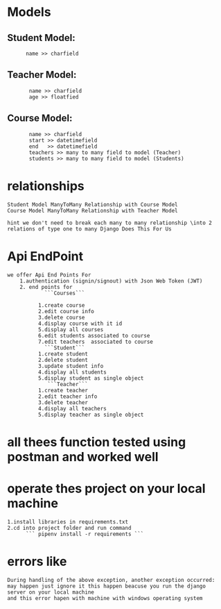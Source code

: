 # Models 
   ## Student Model:
          name >> charfield
   ## Teacher Model:
           name >> charfield
           age >> floatfied
   ## Course Model:
           name >> charfield
           start >> datetimefield
           end   >> datetimefield
           teachers >> many to many field to model (Teacher)
           students >> many to many field to model (Students)
# relationships 
    Student Model ManyToMany Relationship with Course Model 
    Course Model ManyToMany Relationship with Teacher Model
```
hint we don't need to break each many to many relationship \into 2 relations of type one to many Django Does This For Us
```
# Api EndPoint
    we offer Api End Points For 
        1.authentication (signin/signout) with Json Web Token (JWT)
        2. end points for 
                ```Courses```
         
              1.create course 
              2.edit course info
              3.delete course 
              4.display course with it id 
              5.display all courses
              6.edit students associated to course
              7.edit teachers  associated to course
                ```Student```
              1.create student
              2.delete student
              3.update student info 
              4.display all students 
              5.display student as single object
                 ```Teacher```
              1.create teacher 
              2.edit teacher info 
              3.delete teacher
              4.display all teachers 
              5.display teacher as single object 
# all thees function tested using postman and worked well 
# operate thes project on your local machine 
    1.install libraries in requirements.txt 
    2.cd into project folder and run command 
          ``` pipenv install -r requirements ```

# errors like 
```
During handling of the above exception, another exception occurred:
may happen just ignore it this happen beacuse you run the django server on your local machine 
and this error hapen with machine with windows operating system
